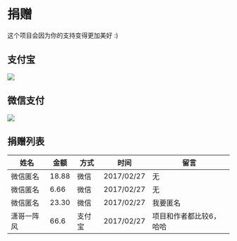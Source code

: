 # 捐赠

这个项目会因为你的支持变得更加美好 :)

## 支付宝

![](https://ooo.0o0.ooo/2017/02/23/58ae89e27ffb8.png
)

## 微信支付

![](https://ooo.0o0.ooo/2017/02/25/58b142193bed3.png
)


## 捐赠列表

| 姓名 | 金额 | 方式 | 时间 | 留言 |
| ------| ------ | ------ | ------ | ------ |
| 微信匿名 | 18.88 | 微信 | 2017/02/27 | 无 |
| 微信匿名 | 6.66 | 微信 | 2017/02/27 | 无 |
| 微信匿名 | 23.30 | 微信 | 2017/02/27 | 我要匿名 |
| 潇哥一阵风 | 66.6 | 支付宝 | 2017/02/27 | 项目和作者都比较6，哈哈 |
